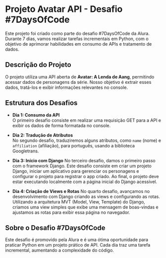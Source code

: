 # Projeto Avatar API - Desafio #7DaysOfCode

Este projeto foi criado como parte do desafio #7DaysOfCode da Alura. Durante 7 dias, vamos realizar tarefas incrementais em Python, com o objetivo de aprimorar habilidades em consumo de APIs e tratamento de dados.

## Descrição do Projeto

O projeto utiliza uma API aberta de **Avatar: A Lenda de Aang**, permitindo acessar dados de personagens da série. Nosso objetivo é extrair esses dados, tratá-los e exibir informações relevantes no console.

## Estrutura dos Desafios

- **Dia 1: Consumo da API**  
  O primeiro desafio consiste em realizar uma requisição GET para a API e exibir os dados de forma formatada no console.

- **Dia 2: Tradução de Atributos**  
  No segundo desafio, traduziremos alguns atributos, como `name` (nome) e `affiliation` (afiliação), para português, usando a biblioteca Googletrans.

- **Dia 3: Início com Django**
No terceiro desafio, damos o primeiro passo com o framework Django. Este desafio consiste em criar um projeto Django, iniciar um aplicativo para gerenciar os personagens e configurar o projeto para registrar o app criado. Ao final, o projeto deve estar executando localmente com a página inicial do Django acessível.

- **Dia 4: Criação de Views e Rotas**
No quarto desafio, avançamos no desenvolvimento com Django criando as views e configurando as rotas. Utilizando a arquitetura MVT (Model, View, Template) do Django, criamos uma view simples que exibe uma mensagem de boas-vindas e ajustamos as rotas para exibir essa página no navegador.

## Sobre o Desafio #7DaysOfCode

Este desafio é promovido pela Alura e é uma ótima oportunidade para praticar Python em um projeto prático de API. Cada dia traz uma tarefa incremental, aumentando a complexidade do código.
